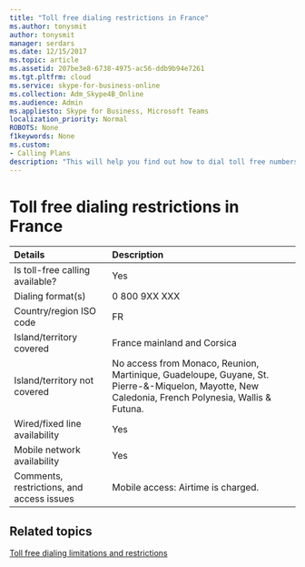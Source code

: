 ```yaml
---
title: "Toll free dialing restrictions in France"
ms.author: tonysmit
author: tonysmit
manager: serdars
ms.date: 12/15/2017
ms.topic: article
ms.assetid: 207be3e8-6738-4975-ac56-ddb9b94e7261
ms.tgt.pltfrm: cloud
ms.service: skype-for-business-online
ms.collection: Adm_Skype4B_Online
ms.audience: Admin
ms.appliesto: Skype for Business, Microsoft Teams
localization_priority: Normal
ROBOTS: None
f1keywords: None
ms.custom:
- Calling Plans
description: "This will help you find out how to dial toll free numbers in each country/region. After you select the country/region, it will take you to a country-specific page that contains specific details, restrictions, and limits for toll-free service availability where toll-free service is available. The dialing format or formats will show you the required access codes within each country/region to dial the toll free number."
---
```


# Toll free dialing restrictions in France

|**Details**|**Description**|
|:-----|:-----|
|Is toll-free calling available?  <br/> |Yes  <br/> |
|Dialing format(s)  <br/> |0 800 9XX XXX  <br/> |
|Country/region ISO code  <br/> |FR  <br/> |
|Island/territory covered  <br/> | France mainland and Corsica <br/> |
|Island/territory not covered  <br/> |No access from Monaco, Reunion, Martinique, Guadeloupe, Guyane, St. Pierre-&amp;-Miquelon, Mayotte, New Caledonia, French Polynesia, Wallis &amp; Futuna.  <br/> |
|Wired/fixed line availability  <br/> |Yes  <br/> |
|Mobile network availability  <br/> |Yes  <br/> |
|Comments, restrictions, and access issues  <br/> |Mobile access: Airtime is charged.  <br/> |
   
## Related topics

[Toll free dialing limitations and restrictions](toll-free-dialing-limitations-and-restrictions.md)

